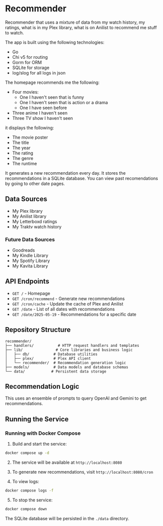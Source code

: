 # Recommender

Recommender that uses a mixture of data from my watch history, my ratings, what is in my Plex library, what is on Anilist to recommend me stuff to watch.

The app is built using the following technologies:

 - Go
 - Chi v5 for routing
 - Gorm for ORM
 - SQLite for storage
 - log/slog for all logs in json

The homepage recommends me the following: 

 - Four movies:
   - One I haven't seen that is funny
   - One I haven't seen that is action or a drama
   - One I have seen before
 - Three anime I haven't seen
 - Three TV show I haven't seen

it displays the following:

 - The movie poster
 - The title
 - The year
 - The rating
 - The genre
 - The runtime

It generates a new recommendation every day. It stores the recommendations in a SQLite database. You can view past recomendations by going to other date pages.

## Data Sources

 - My Plex library
 - My Anilist library
 - My Letterboxd ratings
 - My Traktv watch history

### Future Data Sources

 - Goodreads
 - My Kindle Library
 - My Spotify Library
 - My Kavita Library

## API Endpoints

 - `GET /` - Homepage
 - `GET /cron/recommend` - Generate new recommendations
 - `GET /cron/cache` - Update the cache of Plex and Anilist
 - `GET /date` - List of all dates with recommendations
 - `GET /date/2025-05-19` - Recommendations for a specific date

## Repository Structure

```
recommender/
├── handlers/           # HTTP request handlers and templates
├── lib/               # Core libraries and business logic
│   ├── db/           # Database utilities
│   ├── plex/         # Plex API client
│   └── recommender/  # Recommendation generation logic
├── models/           # Data models and database schemas
└── data/            # Persistent data storage
```

## Recommendation Logic

This uses an ensemble of prompts to query OpenAI and Gemini to get recommendations.

## Running the Service

### Running with Docker Compose

1. Build and start the service:
```bash
docker compose up -d
```

2. The service will be available at `http://localhost:8080`

3. To generate new recommendations, visit `http://localhost:8080/cron`

4. To view logs:
```bash
docker compose logs -f
```

5. To stop the service:
```bash
docker compose down
```

The SQLite database will be persisted in the `./data` directory.
